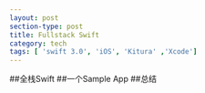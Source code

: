 ```yaml
---
layout: post
section-type: post
title: Fullstack Swift
category: tech
tags: [ 'swift 3.0', 'iOS', 'Kitura' ,'Xcode']
---
```


##全栈Swift
##一个Sample App
##总结
